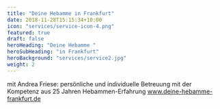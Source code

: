 ```yaml
---
title: "Deine Hebamme in Frankfurt"
date: 2018-11-28T15:15:34+10:00
icon: "services/service-icon-4.png"
featured: true
draft: false
heroHeading: "Deine Hebamme "
heroSubHeading: "in Frankfurt"
heroBackground: "services/service2.jpg"
weight: 2
---
```

mit Andrea Friese: persönliche und individuelle Betreuung mit der Kompetenz aus 25 Jahren Hebammen-Erfahrung www.deine-hebamme-frankfurt.de

